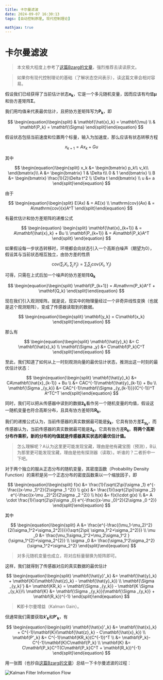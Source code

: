 ```yaml
---
title: 卡尔曼滤波
date: 2024-09-07 16:30:13
tags: [自动控制原理, 现代控制理论]

mathjax: true
---
```


# 卡尔曼滤波

> 本文极大程度上参考了[这篇Bzarg的文章][Bzarg.KalmanFilter]，强烈推荐去读读原文。

> 如果你有现代控制理论的基础（了解状态空间表示），读这篇文章会相对容易。

假设我们已经获得了当前估计状态$\mathbf{x_k}$，它是一个多元随机变量，因而应该有均值$\mathbf{\mu}$和协方差矩阵$\mathbf{\Sigma}$。

我们用均值来代表最优估计，且把协方差矩阵写为$\mathbf{P_k}$，即

$$
\begin{equation}\begin{split}
    & \mathbf{\hat{x}_k} = \mathbf{\mu} \\
    & \mathbf{P_k} = \mathbf{\Sigma}
\end{split}\end{equation} 
$$

假设状态包括当前速度和位置两个标量，输入为加速度，那么应该有状态转移方程

$$
x_{k+1} = A x_k + Gu
$$

其中

$$
\begin{equation}\begin{split}
    x_k &=
    \begin{bmatrix}
        p_k\\
        v_k\\
    \end{bmatrix}\\
    A &= 
    \begin{bmatrix}
    1 & \Delta t\\
    0 & 1
    \end{bmatrix} \\
    B &=
    \begin{bmatrix}
        \frac{1}{2}\Delta t^2 \\
        \Delta t
    \end{bmatrix} \\
    u &= a
\end{split}\end{equation}
$$

由于

$$
\begin{equation}\begin{split}
    E(Ax) & = AE(x) \\
    \mathrm{cov}(Ax) & = A\mathrm{cov}(x)A^T
\end{split}\end{equation}
$$

有最优估计和协方差矩阵的递推公式

$$
\begin{equation}
    \begin{split}
        \mathbf{\hat{x}_{k+1}} & = A\mathbf{\hat{x}_k} + Bu \\
        \mathbf{P_{k+1}} & = A\mathbf{P_k}A^T
    \end{split}
\end{equation}
$$

如果假设每一步状态转移时，环境都会向状态引入一个高斯白噪声（期望为0），假设其与当前状态相互独立，由协方差的性质

$$
\mathrm{cov}(\sum_i X_i,\sum_j Y_j)=\sum_i \sum_j \mathrm{cov}(X_i,Y_j)
$$

可得，只需在上式后加一个噪声的协方差矩阵$\mathbf{Q_k}$

$$
\begin{equation}\begin{split}
    \mathbf{P_{k+1}} = A\mathrm{P_k}A^T + \mathbf{Q_k}
\end{split}\end{equation}
$$

现在我们引入观测矩阵。就是说，现实中的物理量经过一个非奇异线性变换（也就是这个观测矩阵），变成了传感器读取到的数据。

$$
\begin{equation}\begin{split}
    \mathbf{y_k} = C\mathbf{x_k}
\end{split}\end{equation}
$$

那么有

$$
\begin{equation}\begin{split}
    \mathbf{\hat{y}_k} &= C \mathbf{\hat{x}_k} \\
    \mathbf{\Sigma _y} &= C\mathbf{P_k}C^T
\end{split}\end{equation}
$$

至此，我们知道了如何从上一时刻观测向量的最优估计状态，推测出这一时刻的最优估计状态：

$$
\begin{equation}\begin{split}
    \mathbf{\hat{y}_k} &= CA\mathbf{\hat{x}_{k-1}} + Bu \\
    &= CAC^{-1}\mathbf{\hat{y}_{k-1}} + Bu \\
    \mathbf{\Sigma _{y_k}} &= CAC^{-1}\mathbf{\Sigma _{y_{k-1}}}(C^{-1})^T A^TC^T
\end{split}\end{equation}
$$

同时，我们可以把从传感器中读到的数据$\mathbf{\hat{z}_k}$看作另一个随机变量的均值，假设这一随机变量也符合高斯分布，且具有协方差矩阵$\mathbf{R_k}$。

我们的递推公式认为，当前传感器的真实数据最可能是$\mathbf{\hat{y}_k}$，它具有协方差$\mathbf{\Sigma _{y_k}}$，而传感器认为，当前传感器的真实数据最可能是$\mathbf{\hat{z}_k}$，它具有协方差$\mathbf{R_k}$。**将两个高斯分布作乘积，新的分布的均值就是传感器真实状态的最优估计值。**

> 怎么理解呢？A认为这里更可能发现宝藏，理由是他有藏宝图（预测），B认为那里更可能发现宝藏，理由是他有探测器（读取）。听谁的？二者折中一下吧。

对于两个独立的服从正态分布的随机变量，其密度函数（Probability Density Function）的乘积是另一个正态分布的密度函数乘以一个缩放因子，即

$$
\begin{equation}\begin{split}
    f(x) &= \frac{1}{\sqrt{2\pi}\sigma _1} e^{-\frac{(x-\mu _1)^2}{2\sigma _1 ^2}} \\
    g(x) &= \frac{1}{\sqrt{2\pi}\sigma _2} e^{-\frac{(x-\mu _2)^2}{2\sigma _2 ^2}} \\
    h(x) &= f(x)\cdot g(x) \\
    &= A \cdot \frac{1}{\sqrt{2\pi}\sigma _0} e^{-\frac{(x-\mu _0)^2}{2\sigma _0 ^2}}
\end{split}\end{equation}
$$

其中

$$
\begin{equation}\begin{split}
    A &= \frac{e^{-\frac{(\mu_1-\mu_2)^2}{2(\sigma_1^2+\sigma_2^2)}}}{\sqrt{2\pi( \sigma_1^2+\sigma_2^2)}} \\
    \mu _0 &= \frac{\mu_1\sigma_2^2+\mu_2\sigma_1^2 }{\sigma_1^{2}+\sigma_2^{2}} \\
    \sigma _0 &= \frac{\sigma_1^2\sigma_2^2}{\sigma_1^2+\sigma_2^2}
\end{split}\end{equation}
$$

> 对多元随机变量也成立，将对应标量替换为矩阵即可。

这样，我们就得到了传感器对应的真实数据的最优估计

$$
\begin{equation}\begin{split}
    \mathbf{\hat{y}'_k} &= \mathbf{\hat{y}_k} + \mathbf{K}(\mathbf{\hat{z}_k} - \mathbf{\hat{y}_k}) \\
    \mathbf{\Sigma _{y_k}'} &= \mathbf{KR_k} = \mathbf{\Sigma _{y_k}} -  \mathbf{K \Sigma _{y_k}}\\
    \mathbf{K} &= \mathbf{\Sigma _{y_k}}(\mathbf{\Sigma _{y_k}} + \mathbf{R_k})^{-1}
\end{split}\end{equation}
$$

> $\mathbf{K}$即卡尔曼增益（Kalman Gain）。

但通常我们需要获取$\mathbf{\hat{x}'_k}$和$\mathbf{P'_k}$，有

$$
\begin{equation}\begin{split}
    \mathbf{\hat{x}'_k} &= \mathbf{\hat{x}_k} + C^{-1}\mathbf{K}(\mathbf{\hat{z}_k} - C\mathbf{\hat{x}_k}) \\
    \mathbf{P'_k} &= C^{-1}\mathbf{KR_k}(C^{-1})^T \\
    &= \mathbf{P_k}-C^{-1}\mathbf{K}C\mathbf{P_k} \\
    \mathbf{K} &= C\mathbf{P_k}C^T(C\mathbf{P_k}C^T + \mathbf{R_k})^{-1}
\end{split}\end{equation}
$$

用一张图（也抄自[这篇Bzarg的文章][Bzarg.KalmanFilter]）总结一下卡尔曼滤波的过程：

![Kalman Filter Information Flow](KFInformationFlow.png)

[Bzarg.KalmanFilter]: https://www.bzarg.com/p/how-a-kalman-filter-works-in-pictures/